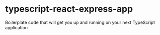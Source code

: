# typescript-react-express-app
Boilerplate code that will get you up and running on your next TypeScript application
